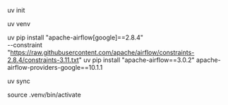 uv init 

uv venv

uv pip install "apache-airflow[google]==2.8.4" \
  --constraint "https://raw.githubusercontent.com/apache/airflow/constraints-2.8.4/constraints-3.11.txt"
uv pip install "apache-airflow==3.0.2" apache-airflow-providers-google==10.1.1

uv sync

source .venv/bin/activate
